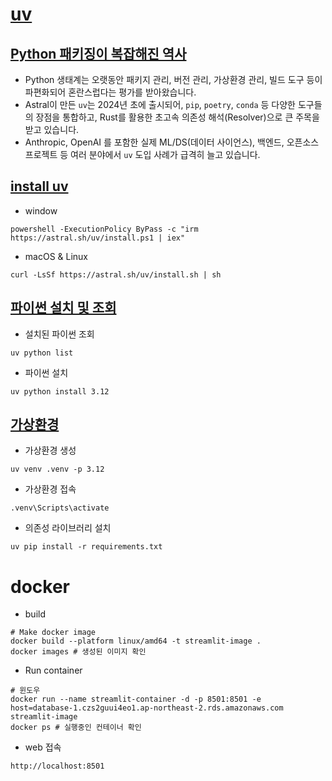 # [uv](https://docs.astral.sh/uv/getting-started/)

## [Python 패키징이 복잡해진 역사](https://sigridjin.medium.com/%ED%8C%8C%EC%9D%B4%EC%8D%AC-%EA%B0%9C%EB%B0%9C%EC%9E%90%EB%9D%BC%EB%A9%B4-uv-%EB%A5%BC-%EC%82%AC%EC%9A%A9%ED%95%A9%EC%8B%9C%EB%8B%A4-546d523f7178)
- Python 생태계는 오랫동안 패키지 관리, 버전 관리, 가상환경 관리, 빌드 도구 등이 파편화되어 혼란스럽다는 평가를 받아왔습니다.
- Astral이 만든 `uv`는 2024년 초에 출시되어, `pip`, `poetry`, `conda` 등 다양한 도구들의 장점을 통합하고, Rust를 활용한 초고속 의존성 해석(Resolver)으로 큰 주목을 받고 있습니다.
- Anthropic, OpenAI 를 포함한 실제 ML/DS(데이터 사이언스), 백엔드, 오픈소스 프로젝트 등 여러 분야에서 `uv` 도입 사례가 급격히 늘고 있습니다.


## [install uv](https://docs.astral.sh/uv/getting-started/installation/#installation-methods)
- window
```shell
powershell -ExecutionPolicy ByPass -c "irm https://astral.sh/uv/install.ps1 | iex"
```
- macOS & Linux
```shell
curl -LsSf https://astral.sh/uv/install.sh | sh
```

## [파이썬 설치 및 조회](https://docs.astral.sh/uv/guides/install-python/)
- 설치된 파이썬 조회 
```shell
uv python list
```
- 파이썬 설치 
```shell
uv python install 3.12
```

## [가상환경](https://docs.astral.sh/uv/getting-started/features/#the-pip-interface)
- 가상환경 생성 
```shell
uv venv .venv -p 3.12
```
- 가상환경 접속 
```shell
.venv\Scripts\activate
```
- 의존성 라이브러리 설치
```shell
uv pip install -r requirements.txt
```

# docker 
- build 
```shell
# Make docker image
docker build --platform linux/amd64 -t streamlit-image .
docker images # 생성된 이미지 확인 
```
- Run container 
```shell
# 윈도우
docker run --name streamlit-container -d -p 8501:8501 -e host=database-1.czs2guui4eo1.ap-northeast-2.rds.amazonaws.com streamlit-image
docker ps # 실행중인 컨테이너 확인 
```
- web 접속 
```shell
http://localhost:8501
```
